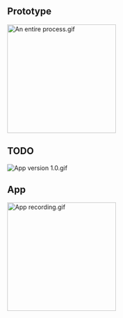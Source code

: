 ## Prototype
<img src="https://github.com/iii17-grace/iOS_route_prototype/blob/master/An%20entire%20process..gif" width = "250" alt="An entire process.gif"><br/>

## TODO
<img src="https://github.com/iii17-grace/iOS_Route_Suggestion/blob/master/App%20version%201.0.png"  alt="App version 1.0.gif"><br/>


## App
<img src="https://github.com/iii17-grace/iOS_route_prototype/blob/master/SmartAppRecord.gif" width = "250" alt="App recording.gif"><br/>

